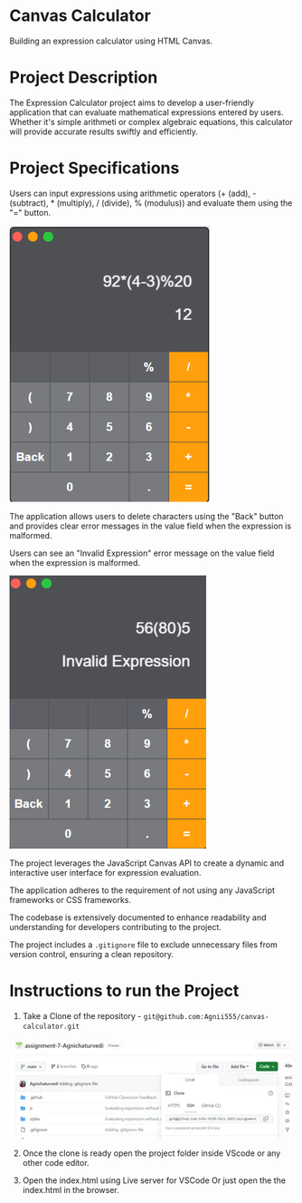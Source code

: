 # Canvas Calculator

Building an expression calculator using HTML Canvas.

# Project Description

The Expression Calculator project aims to develop a user-friendly application that can evaluate mathematical expressions entered by users. Whether it's simple arithmeti or complex algebraic equations, this calculator will provide accurate results swiftly and efficiently.

# Project Specifications

Users can input expressions using arithmetic operators (+ (add), - (subtract), * (multiply), / (divide), % (modulus)) and evaluate them using the "=" button. 

![Alt page design](/images/operations.png)

The application allows users to delete characters using the "Back" button and provides clear error messages in the value field when the expression is malformed.

Users can see an "Invalid Expression" error message on the value field when the expression is malformed.

![Alt page design](/images/invalid.png)

The project leverages the JavaScript Canvas API to create a dynamic and interactive user interface for expression evaluation.

The application adheres to the requirement of not using any JavaScript frameworks or CSS frameworks.

The codebase is extensively documented to enhance readability and understanding for developers contributing to the project.

The project includes a `.gitignore` file to exclude unnecessary files from version control, ensuring a clean repository.

# Instructions to run the Project

1. Take a Clone of the repository - `git@github.com:Agnii555/canvas-calculator.git`

![Alt page design](/images/clone.png)

2. Once the clone is ready open the project folder inside VScode or any other code editor.

3. Open the index.html using Live server for VSCode Or just open the the index.html in the browser.

